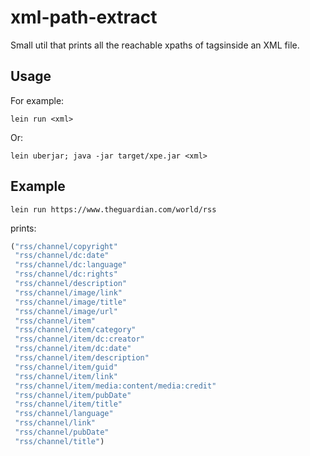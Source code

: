 # xml-path-extract

Small util that prints all the reachable xpaths of tagsinside an XML file.

## Usage

For example:

`lein run <xml>`

Or:

`lein uberjar; java -jar target/xpe.jar <xml>`

## Example

`lein run https://www.theguardian.com/world/rss`

prints:

```clojure
("rss/channel/copyright"
 "rss/channel/dc:date"
 "rss/channel/dc:language"
 "rss/channel/dc:rights"
 "rss/channel/description"
 "rss/channel/image/link"
 "rss/channel/image/title"
 "rss/channel/image/url"
 "rss/channel/item"
 "rss/channel/item/category"
 "rss/channel/item/dc:creator"
 "rss/channel/item/dc:date"
 "rss/channel/item/description"
 "rss/channel/item/guid"
 "rss/channel/item/link"
 "rss/channel/item/media:content/media:credit"
 "rss/channel/item/pubDate"
 "rss/channel/item/title"
 "rss/channel/language"
 "rss/channel/link"
 "rss/channel/pubDate"
 "rss/channel/title")
```
